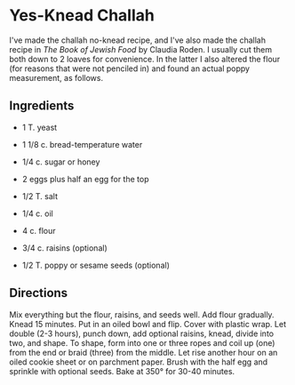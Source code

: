 # Yes-Knead Challah

I've made the challah no-knead recipe, and I've also made the challah recipe in *The Book of Jewish Food* by Claudia Roden.  I usually cut them both down to 2 loaves for convenience.  In the latter I also altered the flour (for reasons that were not penciled in) and found an actual poppy measurement, as follows.

## Ingredients

* 1 T. yeast
* 1 1/8 c. bread-temperature water
* 1/4 c. sugar or honey
* 2 eggs plus half an egg for the top
* 1/2 T. salt
* 1/4 c. oil

* 4 c. flour
* 3/4 c. raisins (optional)
* 1/2 T. poppy or sesame seeds (optional)

## Directions

Mix everything but the flour, raisins, and seeds well.  Add flour gradually.  Knead 15 minutes.  Put in an oiled bowl and flip.  Cover with plastic wrap.  Let double (2-3 hours), punch down, add optional raisins, knead, divide into two, and shape.  To shape, form into one or three ropes and coil up (one) from the end or braid (three) from the middle.  Let rise another hour on an oiled cookie sheet or on parchment paper.  Brush with the half egg and sprinkle with optional seeds.  Bake at 350° for 30-40 minutes.
